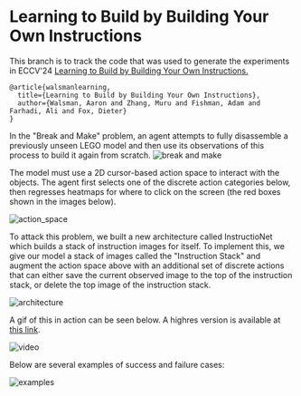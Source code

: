 # Learning to Build by Building Your Own Instructions
This branch is to track the code that was used to generate the experiments in ECCV'24 [Learning to Build by Building Your Own Instructions.](https://arxiv.org/abs/2410.01111)

```
@article{walsmanlearning,
  title={Learning to Build by Building Your Own Instructions},
  author={Walsman, Aaron and Zhang, Muru and Fishman, Adam and Farhadi, Ali and Fox, Dieter}
}
```

In the "Break and Make" problem, an agent attempts to fully disassemble a previously unseen LEGO model and then use its observations of this process to build it again from scratch.
![break and make](https://drive.google.com/uc?export=download&id=13kd-Wm_GZpJtgJc24kgwKqD6I_jMQXP4)

The model must use a 2D cursor-based action space to interact with the objects.  The agent first selects one of the discrete action categories below, then regresses heatmaps for where to click on the screen (the red boxes shown in the images below).

![action_space](https://drive.google.com/uc?export=download&id=1jn072PXEk-kqBGaMxwgm5F58JkMwc3lx)

To attack this problem, we built a new architecture called InstructioNet which builds a stack of instruction images for itself.  To implement this, we give our model a stack of images called the "Instruction Stack" and augment the action space above with an additional set of discrete actions that can either save the current observed image to the top of the instruction stack, or delete the top image of the instruction stack.

![architecture](https://drive.google.com/uc?export=download&id=1nqLRv425c2xp1dLbmzP854HMBPJ7M7rJ)

A gif of this in action can be seen below.  A highres version is available at [this link](https://drive.google.com/file/d/1kThh00ifMactuzyeldFCn72LSRKOhpEm/view?usp=drive_link).

![video](https://drive.google.com/uc?export=download&id=1Ib2gmR-oW011-sc1bHncY0B1s0eYNia1)

Below are several examples of success and failure cases:

![examples](https://drive.google.com/uc?export=download&id=1QwPK30ikRwJ_nRYRjoO5V9PAabNnq0ZI)
